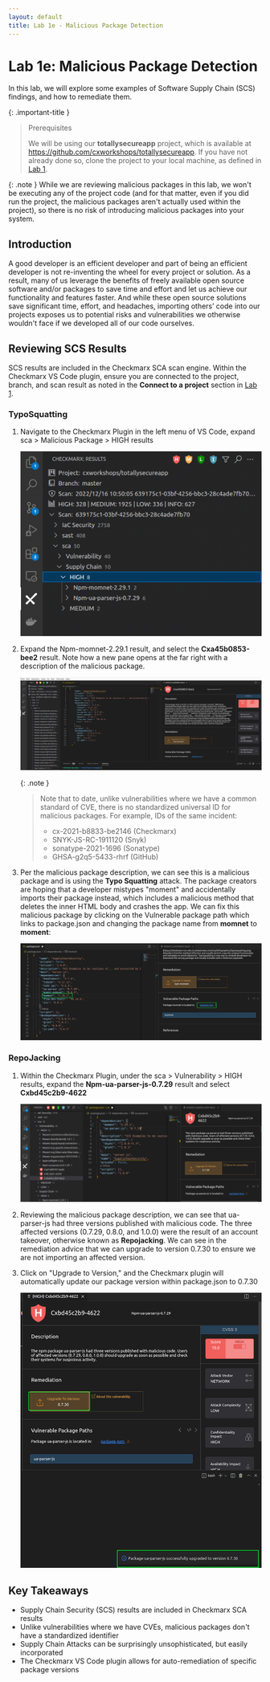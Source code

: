 ```yaml
---
layout: default
title: Lab 1e - Malicious Package Detection
---
```


# Lab 1e: Malicious Package Detection
In this lab, we will explore some examples of Software Supply Chain (SCS) findings, and how to remediate them. 

{: .important-title }
> Prerequisites
>
> We will be using our __totallysecureapp__ project, which is available at https://github.com/cxworkshops/totallysecureapp. If you have not already done so, clone the project to your local machine, as defined in [Lab 1](../lab1_setup/).

{: .note }
While we are reviewing malicious packages in this lab, we won't be executing any of the project code (and for that matter, even if you did run the project, the malicious packages aren't actually used within the project), so there is no risk of introducing malicious packages into your system.


## Introduction
A good developer is an efficient developer and part of being an efficient developer is not re-inventing the wheel for every project or solution.  As a result, many of us leverage the benefits of freely available open source software and/or packages to save time and effort and let us achieve our functionality and features faster. And while these open source solutions save significant time, effort, and headaches, importing others’ code into our projects exposes us to potential risks and vulnerabilities we otherwise wouldn't face if we developed all of our code ourselves.

## Reviewing SCS Results
SCS results are included in the Checkmarx SCA scan engine.  Within the Checkmarx VS Code plugin, ensure you are connected to the project, branch, and scan result as noted in the __Connect to a project__ section in [Lab 1](../lab1_setup/).

### TypoSquatting

1. Navigate to the Checkmarx Plugin in the left menu of VS Code, expand sca > Malicious Package > HIGH results


    ![SCA High Results](./assets/images/scs_high_results.png "SCA High Results")

2. Expand the Npm-momnet-2.29.1 result, and select the __Cxa45b0853-bee2__ result. Note how a new pane opens at the far right with a description of the malicious package.

    ![Cxa45b0853-bee2](./assets/images/Cxa45b0853-bee2.png "Cxa45b0853-bee2")

    {: .note }
    > Note that to date, unlike vulnerabilities where we have a common standard of CVE, there is no standardized universal ID for malicious packages. For example, IDs of the same incident:
    >
    > - cx-2021-b8833-be2146 (Checkmarx)
    > - SNYK-JS-RC-1911120 (Snyk)
    > - sonatype-2021-1696 (Sonatype)
    > - GHSA-g2q5-5433-rhrf (GitHub)

3. Per the malicious package description, we can see this is a malicious package and is using the __Typo Squatting__ attack.  The package creators are hoping that a developer mistypes "moment" and accidentally imports their package instead, which includes a malicious method that deletes the inner HTML body and crashes the app.  We can fix this malicious package by clicking on the Vulnerable package path which links to package.json and changing the package name from __momnet__ to __moment__:


    ![momnet](./assets/images/momnet.png "momnet")

### RepoJacking

1. Within the Checkmarx Plugin, under the sca > Vulnerability > HIGH results, expand the __Npm-ua-parser-js-0.7.29__ result and select __Cxbd45c2b9-4622__

    ![ua-parser](./assets/images/ua-parser.png "ua-parser")

2. Reviewing the malicious package description, we can see that ua-parser-js had three versions published with malicious code.  The three affected versions (0.7.29, 0.8.0, and 1.0.0) were the result of an account takeover, otherwise known as __Repojacking__.  We can see in the remediation advice that we can upgrade to version 0.7.30 to ensure we are not importing an affected version.

3. Click on "Upgrade to Version," and the Checkmarx plugin will automatically update our package version within package.json to 0.7.30

    !["ua-parser-fix](./assets/images/ua-parser-fix.png "ua-parser-fix")


## Key Takeaways

- Supply Chain Security (SCS) results are included in Checkmarx SCA results
- Unlike vulnerabilities where we have CVEs, malicious packages don't have a standardized identifier
- Supply Chain Attacks can be surprisingly unsophisticated, but easily incorporated
- The Checkmarx VS Code plugin allows for auto-remediation of specific package versions
